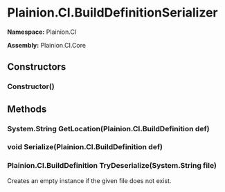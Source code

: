 
# Plainion.CI.BuildDefinitionSerializer

**Namespace:** Plainion.CI

**Assembly:** Plainion.CI.Core


## Constructors

### Constructor()


## Methods

### System.String GetLocation(Plainion.CI.BuildDefinition def)

### void Serialize(Plainion.CI.BuildDefinition def)

### Plainion.CI.BuildDefinition TryDeserialize(System.String file)

Creates an empty instance if the given file does not exist.
